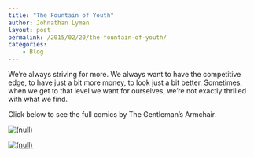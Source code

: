 ```yaml
---
title: "The Fountain of Youth"
author: Johnathan Lyman
layout: post
permalink: /2015/02/20/the-fountain-of-youth/
categories:
    - Blog
---
```


We’re always striving for more. We always want to have the competitive edge, to have just a bit more money, to look just a bit better. Sometimes, when we get to that level we want for ourselves, we’re not exactly thrilled with what we find.

Click below to see the full comics by The Gentleman’s Armchair.

[![(null)](https://i2.wp.com/johnathanlyman.com/wp-content/uploads/2015/02/IMG_0446-1.jpg?w=882)](https://i2.wp.com/johnathanlyman.com/wp-content/uploads/2015/02/IMG_0446-1.jpg)

[![(null)](https://i2.wp.com/johnathanlyman.com/wp-content/uploads/2015/02/IMG_0447.jpg?w=882)](https://i2.wp.com/johnathanlyman.com/wp-content/uploads/2015/02/IMG_0447.jpg)

